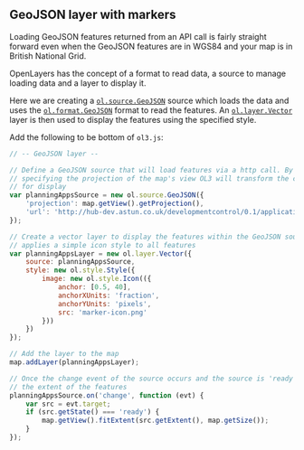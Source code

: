 ## GeoJSON layer with markers

Loading GeoJSON features returned from an API call is fairly straight forward even when the GeoJSON features are in WGS84 and your map is in British National Grid.

OpenLayers has the concept of a format to read data, a source to manage loading data and a layer to display it.

Here we are creating a [`ol.source.GeoJSON`](http://ol3js.org/en/master/apidoc/ol.source.GeoJSON.html) source which loads the data and uses the [`ol.format.GeoJSON`](http://ol3js.org/en/master/apidoc/ol.format.GeoJSON.html) format to read the features. An [`ol.layer.Vector`](http://ol3js.org/en/master/apidoc/ol.layer.Vector.html) layer is then used to display the features using the specified style.

Add the following to be bottom of `ol3.js`:

```javascript
// -- GeoJSON layer --

// Define a GeoJSON source that will load features via a http call. By
// specifying the projection of the map's view OL3 will transform the coordinates
// for display
var planningAppsSource = new ol.source.GeoJSON({
    'projection': map.getView().getProjection(),
    'url': 'http://hub-dev.astun.co.uk/developmentcontrol/0.1/applications/search?status=live&gsscode=E07000214&status=live'
});

// Create a vector layer to display the features within the GeoJSON source and
// applies a simple icon style to all features
var planningAppsLayer = new ol.layer.Vector({
    source: planningAppsSource,
    style: new ol.style.Style({
        image: new ol.style.Icon(({
            anchor: [0.5, 40],
            anchorXUnits: 'fraction',
            anchorYUnits: 'pixels',
            src: 'marker-icon.png'
        }))
    })
});

// Add the layer to the map
map.addLayer(planningAppsLayer);

// Once the change event of the source occurs and the source is 'ready' zoom to
// the extent of the features
planningAppsSource.on('change', function (evt) {
    var src = evt.target;
    if (src.getState() === 'ready') {
        map.getView().fitExtent(src.getExtent(), map.getSize());
    }
});
```
